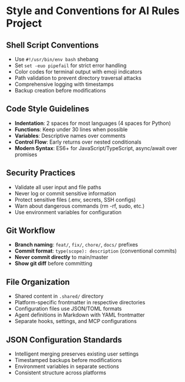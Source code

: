 # Style and Conventions for AI Rules Project

## Shell Script Conventions
- Use `#!/usr/bin/env bash` shebang
- Set `set -euo pipefail` for strict error handling
- Color codes for terminal output with emoji indicators
- Path validation to prevent directory traversal attacks
- Comprehensive logging with timestamps
- Backup creation before modifications

## Code Style Guidelines
- **Indentation**: 2 spaces for most languages (4 spaces for Python)
- **Functions**: Keep under 30 lines when possible
- **Variables**: Descriptive names over comments
- **Control Flow**: Early returns over nested conditionals
- **Modern Syntax**: ES6+ for JavaScript/TypeScript, async/await over promises

## Security Practices
- Validate all user input and file paths
- Never log or commit sensitive information
- Protect sensitive files (.env, secrets, SSH configs)
- Warn about dangerous commands (rm -rf, sudo, etc.)
- Use environment variables for configuration

## Git Workflow
- **Branch naming**: `feat/`, `fix/`, `chore/`, `docs/` prefixes
- **Commit format**: `type(scope): description` (conventional commits)
- **Never commit directly** to main/master
- **Show git diff** before committing

## File Organization
- Shared content in `.shared/` directory
- Platform-specific frontmatter in respective directories
- Configuration files use JSON/TOML formats
- Agent definitions in Markdown with YAML frontmatter
- Separate hooks, settings, and MCP configurations

## JSON Configuration Standards
- Intelligent merging preserves existing user settings
- Timestamped backups before modifications
- Environment variables in separate sections
- Consistent structure across platforms